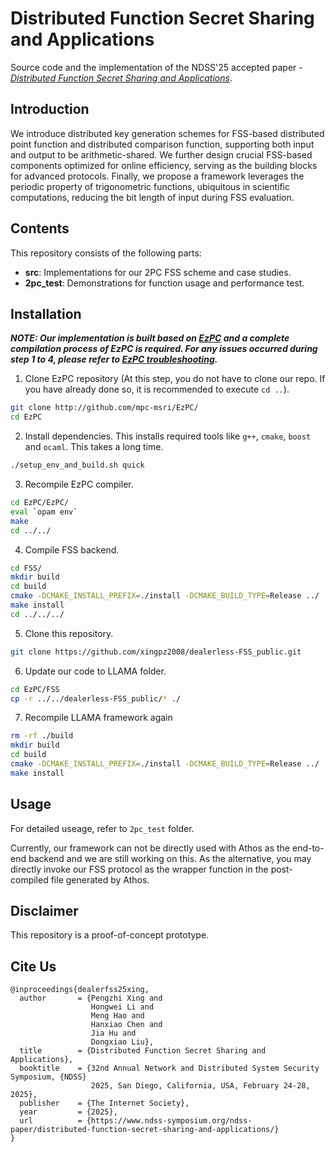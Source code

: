 # Distributed Function Secret Sharing and Applications
Source code and the implementation of the NDSS'25 accepted paper - [_Distributed Function Secret Sharing and Applications_](https://www.ndss-symposium.org/ndss-paper/distributed-function-secret-sharing-and-applications/).

## Introduction
We introduce distributed key generation schemes for FSS-based distributed point function and distributed comparison function,
supporting both input and output to be arithmetic-shared. We further design crucial FSS-based components optimized for online efficiency, serving as the building blocks for advanced protocols.
Finally, we propose a framework leverages the periodic property of trigonometric functions, ubiquitous in scientific computations, reducing the bit length of input during FSS evaluation.

## Contents
This repository consists of the following parts:
- __src__: Implementations for our 2PC FSS scheme and case studies.
- __2pc_test__: Demonstrations for function usage and performance test.

## Installation
***NOTE: Our implementation is built based on [EzPC](https://github.com/mpc-msri/EzPC) and a complete compilation process of EzPC is required.
For any issues occurred during step 1 to 4, please refer to [EzPC troubleshooting](https://github.com/mpc-msri/EzPC/issues).***

1. Clone EzPC repository (At this step, you do not have to clone our repo. If you have already done so, it is recommended to execute ```cd ..```).

```bash
git clone http://github.com/mpc-msri/EzPC/
cd EzPC
```

2. Install dependencies. This installs required tools like `g++`, `cmake`, `boost` and `ocaml`. This takes a long time.

```bash
./setup_env_and_build.sh quick
```

3. Recompile EzPC compiler.

```bash
cd EzPC/EzPC/
eval `opam env`
make
cd ../../
```

4. Compile FSS backend.

```bash
cd FSS/
mkdir build
cd build
cmake -DCMAKE_INSTALL_PREFIX=./install -DCMAKE_BUILD_TYPE=Release ../
make install
cd ../../../
```

5. Clone this repository.

```bash
git clone https://github.com/xingpz2008/dealerless-FSS_public.git
```

6. Update our code to LLAMA folder.

```bash
cd EzPC/FSS
cp -r ../../dealerless-FSS_public/* ./
```

7. Recompile LLAMA framework again

```bash
rm -rf ./build
mkdir build
cd build
cmake -DCMAKE_INSTALL_PREFIX=./install -DCMAKE_BUILD_TYPE=Release ../
make install
```

## Usage
For detailed useage, refer to `2pc_test` folder.

Currently, our framework can not be directly used with Athos as the end-to-end backend and we are still working on this. 
As the alternative, you may directly invoke our FSS protocol as the wrapper function in the post-compiled file generated by Athos.

## Disclaimer
This repository is a proof-of-concept prototype.

## Cite Us
```
@inproceedings{dealerfss25xing,
  author       = {Pengzhi Xing and
                  Hongwei Li and
                  Meng Hao and
                  Hanxiao Chen and
                  Jia Hu and
                  Dongxiao Liu},
  title        = {Distributed Function Secret Sharing and Applications},
  booktitle    = {32nd Annual Network and Distributed System Security Symposium, {NDSS}
                  2025, San Diego, California, USA, February 24-28, 2025},
  publisher    = {The Internet Society},
  year         = {2025},
  url          = {https://www.ndss-symposium.org/ndss-paper/distributed-function-secret-sharing-and-applications/}
}
```
